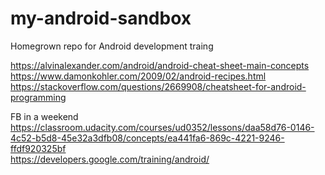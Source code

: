 # my-android-sandbox
Homegrown repo for Android development traing


https://alvinalexander.com/android/android-cheat-sheet-main-concepts      
https://www.damonkohler.com/2009/02/android-recipes.html    
https://stackoverflow.com/questions/2669908/cheatsheet-for-android-programming

FB in a weekend
https://classroom.udacity.com/courses/ud0352/lessons/daa58d76-0146-4c52-b5d8-45e32a3dfb08/concepts/ea441fa6-869c-4221-9246-ffdf920325bf     
https://developers.google.com/training/android/
